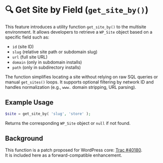 # 🔍 Get Site by Field (`get_site_by()`)

This feature introduces a utility function `get_site_by()` to the multisite environment. It allows developers to retrieve a `WP_Site` object based on a specific field such as:

- `id` (site ID)
- `slug` (relative site path or subdomain slug)
- `url` (full site URL)
- `domain` (only in subdomain installs)
- `path` (only in subdirectory installs)

The function simplifies locating a site without relying on raw SQL queries or manual `get_sites()` loops. It supports optional filtering by network ID and handles normalization (e.g., `www.` domain stripping, URL parsing).

## Example Usage

```php
$site = get_site_by( 'slug', 'store' );
```
Returns the corresponding `WP_Site` object or `null` if not found.

## Background

This function is a patch proposed for WordPress core: [Trac #40180](https://core.trac.wordpress.org/ticket/40180).  
It is included here as a forward-compatible enhancement.